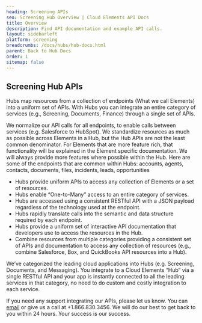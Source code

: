 ```yaml
---
heading: Screening APIs
seo: Screening Hub Overview | Cloud Elements API Docs
title: Overview
description: Find API documentation and example API calls.
layout: sidebarleft
platform: screening
breadcrumbs: /docs/hubs/hub-docs.html
parent: Back to Hub Docs
order: 1
sitemap: false
---
```


## Screening Hub APIs

Hubs map resources from a collection of endpoints (What we call Elements) into a uniform set of APIs. With Hubs you can integrate an entire category of services (e.g., Screening, Documents, Finance) through a single set of APIs.

We normalize our API calls for all endpoints, to enable calls between services (e.g. Salesforce to HubSpot). We standardize resources as much as possible across Elements in a Hub, but the Hub APIs are not the least common denominator. For Elements that are more feature rich, that functionality will be explained in the Element specific documentation. We will always provide more features where possible within the Hub. Here are some of the endpoints that are common within Hubs:
accounts, agents, contacts, documents, files, incidents, leads, opportunities

* Hubs provide uniform APIs to access any collection of Elements or a set of resources.
* Hubs enable “One-to-Many” access to an entire category of services.
* Hubs are accessed using a consistent RESTful API with a JSON payload regardless of the technology used at the endpoint.
* Hubs rapidly translate calls into the semantic and data structure required by each endpoint.
* Hubs provide a uniform set of interactive API documentation that developers use to access the resources in the Hub.
* Combine resources from multiple categories providing a consistent set of APIs and documentation to access any collection of resources (e.g., combine Salesforce, Box, and QuickBooks API resources into a Hub).

We’ve categorized the leading cloud applications into Hubs (e.g. Screening, Documents, and Messaging). You integrate to a Cloud Elements “Hub” via a single RESTful API and your app is instantly connected to all the leading services in that category, no need to do custom and costly integration to each service.

If you need any support integrating our APIs, please let us know. You can [email](mailto:support@cloud-elements.com) or give us a call at +1.866.830.3456. We will do our best to get back to you within 24 hours. Your success is our success.
